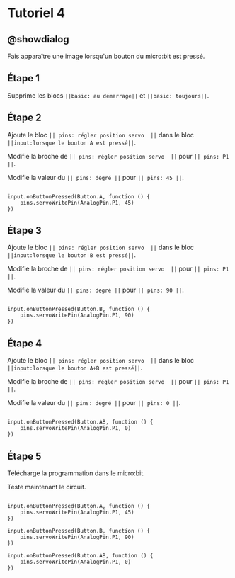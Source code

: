 # Tutoriel 4

## @showdialog

Fais apparaître une image lorsqu'un bouton du micro:bit est pressé.

## Étape 1

Supprime les blocs ``||basic: au démarrage||`` et ``||basic: toujours||``.

## Étape 2 

Ajoute le bloc ``|| pins: régler position servo  ||`` dans le bloc ``||input:lorsque le bouton A est pressé||``. 
 
Modifie la broche de ``|| pins: régler position servo  ||`` pour ``|| pins: P1  ||``.

Modifie la valeur du ``|| pins: degré ||`` pour ``|| pins: 45 ||``.
 

```blocks 

input.onButtonPressed(Button.A, function () {
    pins.servoWritePin(AnalogPin.P1, 45)
})

``` 

## Étape 3 
 
Ajoute le bloc ``|| pins: régler position servo  ||`` dans le bloc ``||input:lorsque le bouton B est pressé||``. 
 
Modifie la broche de ``|| pins: régler position servo  ||`` pour ``|| pins: P1  ||``.

Modifie la valeur du ``|| pins: degré ||`` pour ``|| pins: 90 ||``.
 

```blocks 

input.onButtonPressed(Button.B, function () {
    pins.servoWritePin(AnalogPin.P1, 90)
})

``` 

## Étape 4 
 
Ajoute le bloc ``|| pins: régler position servo  ||`` dans le bloc ``||input:lorsque le bouton A+B est pressé||``. 
 
Modifie la broche de ``|| pins: régler position servo  ||`` pour ``|| pins: P1  ||``.

Modifie la valeur du ``|| pins: degré ||`` pour ``|| pins: 0 ||``.
 

```blocks 

input.onButtonPressed(Button.AB, function () {
    pins.servoWritePin(AnalogPin.P1, 0)
})

``` 

## Étape 5 

Télécharge la programmation dans le micro:bit.

Teste maintenant le circuit.

```blocks 

input.onButtonPressed(Button.A, function () {
    pins.servoWritePin(AnalogPin.P1, 45)
})

input.onButtonPressed(Button.B, function () {
    pins.servoWritePin(AnalogPin.P1, 90)
})

input.onButtonPressed(Button.AB, function () {
    pins.servoWritePin(AnalogPin.P1, 0)
})

``` 